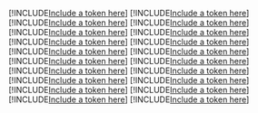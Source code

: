 [!INCLUDE[Include a token here](refs1521250763034/r1.md)]
[!INCLUDE[Include a token here](refs1521250763034/r2.md)]
[!INCLUDE[Include a token here](refs1521250763034/r3.md)]
[!INCLUDE[Include a token here](refs1521250763034/r4.md)]
[!INCLUDE[Include a token here](refs1521250763034/r5.md)]
[!INCLUDE[Include a token here](refs1521250763034/r6.md)]
[!INCLUDE[Include a token here](refs1521250763034/r7.md)]
[!INCLUDE[Include a token here](refs1521250763034/r8.md)]
[!INCLUDE[Include a token here](refs1521250763034/r9.md)]
[!INCLUDE[Include a token here](refs1521250763034/r10.md)]
[!INCLUDE[Include a token here](refs1521250763034/r11.md)]
[!INCLUDE[Include a token here](refs1521250763034/r12.md)]
[!INCLUDE[Include a token here](refs1521250763034/r13.md)]
[!INCLUDE[Include a token here](refs1521250763034/r14.md)]
[!INCLUDE[Include a token here](refs1521250763034/r15.md)]
[!INCLUDE[Include a token here](refs1521250763034/r16.md)]
[!INCLUDE[Include a token here](refs1521250763034/r17.md)]
[!INCLUDE[Include a token here](refs1521250763034/r18.md)]
[!INCLUDE[Include a token here](refs1521250763034/r19.md)]
[!INCLUDE[Include a token here](refs1521250763034/r20.md)]